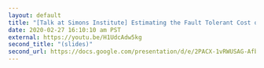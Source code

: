 ```yaml
---
layout: default
title: "[Talk at Simons Institute] Estimating the Fault Tolerant Cost of Classically Intractable Quantum Computations"
date: 2020-02-27 16:10:10 am PST
external: https://youtu.be/H1UdcAdw5kg
second_title: "(slides)"
second_url: https://docs.google.com/presentation/d/e/2PACX-1vRWUSAG-Afb2HE0O2c2GPCXFyDQ56-3F3VW4C5AlHXBV5Bpc7mqPcGDeYF2vUMieyhtScVXd5BCuSga/pub?start=false&loop=false&delayms=3000
---
```

